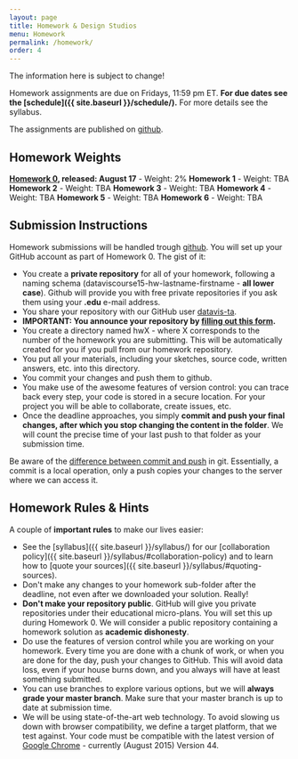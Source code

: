 ```yaml
---
layout: page
title: Homework & Design Studios
menu: Homework
permalink: /homework/
order: 4
---
```


 <div class="deadline">The information here is subject to change!</div>

Homework assignments are due on Fridays, 11:59 pm ET. **For due dates see the [schedule]({{ site.baseurl }}/schedule/).** For more details see the syllabus.

The assignments are published on [github](https://github.com/dataviscourse/2015-dataviscourse-homework).

## Homework Weights
 
 **[Homework 0](https://github.com/dataviscourse/2015-dataviscourse-homework/blob/master/hw0/readme.md), released: August 17** - Weight: 2%
 **Homework 1** - Weight: TBA
 **Homework 2** - Weight: TBA
 **Homework 3** - Weight: TBA
 **Homework 4** - Weight: TBA
 **Homework 5** - Weight: TBA
 **Homework 6** - Weight: TBA
 

## Submission Instructions

Homework submissions will be handled trough [github](http://github.com). You will set up your GitHub account as part of Homework 0. The gist of it:

 * You create a **private repository** for all of your homework, following a naming schema (dataviscourse15-hw-lastname-firstname - **all lower case**). Github will provide you with free private repositories if you ask them using your **.edu** e-mail address.
 * You share your repository with our GitHub user [datavis-ta](http://github.com/datavis-ta).
 * **IMPORTANT: You announce your repository by [filling out this form](https://docs.google.com/forms/d/1C7nljpvoRzbTrSxZAWuNZuiq-uI1cPIoBcERNTrYsDo/viewform).**
 * You create a directory named hwX - where X corresponds to the number of the homework you are submitting. This will be automatically created for you if you pull from our homework repository.
 * You put all your materials, including your sketches, source code, written answers, etc. into this directory.
 * You commit your changes and push them to github.
 * You make use of the awesome features of version control: you can trace back every step, your code is stored in a secure location. For your project you will be able to collaborate, create issues, etc.
 * Once the deadline approaches, you simply **commit and push your final changes, after which you stop changing the content in the folder**. We will count the precise time of your last push to that folder as your submission time.

 <div class="deadline">
 Be aware of the <a href="http://stackoverflow.com/questions/2745076/what-is-the-difference-between-git-commit-and-git-push">difference between commit and push</a> in git. Essentially, a commit is a local operation, only a push copies your changes to the server where we can access it.
 </div>

## Homework Rules & Hints
 
A couple of **important rules** to make our lives easier:
 
 * See the [syllabus]({{ site.baseurl }}/syllabus/) for our [collaboration policy]({{ site.baseurl }}/syllabus/#collaboration-policy) and to learn how to [quote your sources]({{ site.baseurl }}/syllabus/#quoting-sources). 
 * Don't make any changes to your homework sub-folder after the deadline, not even after we downloaded your solution. Really!
 * **Don't make your repository public**. GitHub will give you private repositories under their educational micro-plans. You will set this up during Homework 0. We will consider a public repository containing a homework solution as **academic dishonesty**.
 * Do use the features of version control while you are working on your homework. Every time you are done with a chunk of work, or when you are done for the day, push your changes to GitHub. This will avoid data loss, even if your house burns down, and you always will have at least something submitted.
 * You can use branches to explore various options, but we will **always grade your master branch**. Make sure that your master branch is up to date at submission time.
 * We will be using state-of-the-art web technology. To avoid slowing us down with browser compatibility, we define a target platform, that we test against. Your code must be compatible with the latest version of [Google Chrome](https://www.google.com/chrome) - currently (August 2015) Version 44.
 


